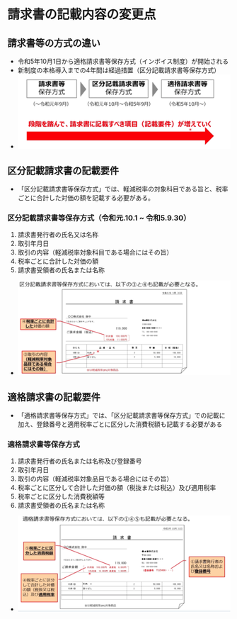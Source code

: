 # 請求書の記載内容の変更点

## 請求書等の方式の違い
  - 令和5年10月1日から適格請求書等保存方式（インボイス制度）が開始される
  - 新制度の本格導入までの4年間は経過措置（区分記載請求書等保存方式）
  - ![イメージ](imgs/請求書等の方式の違い.png)

## 区分記載請求書の記載要件
  - 「区分記載請求書等保存方式」では、軽減税率の対象科目である旨と、税率ごとに合計した対価の額を記載する必要がある。

### 区分記載請求書等保存方式（令和元.10.1 ~ 令和5.9.30）
  1. 請求書発行者の氏名又は名称
  2. 取引年月日
  3. 取引の内容（軽減税率対象科目である場合にはその旨）
  4. 税率ごとに合計した対価の額
  5. 請求書受領者の氏名または名称

  - ![イメージ](imgs/区分記載請求書.png)

## 適格請求書の記載要件
  - 「適格請求書等保存方式」では、「区分記載請求書等保存方式」での記載に加え、登録番号と適用税率ごとに区分した消費税額も記載する必要がある

### 適格請求書等保存方式
  1. 請求書発行者の氏名または名称及び登録番号
  2. 取引年月日
  3. 取引の内容（軽減税率対象品目である場合にはその旨）
  4. 税率ごとに区分して合計した対価の額（税抜または税込）及び適用税率
  5. 税率ごとに区分した消費税額等
  6. 請求書受領者の氏名または名称
  - ![イメージ](imgs/適格請求書の例.png)
